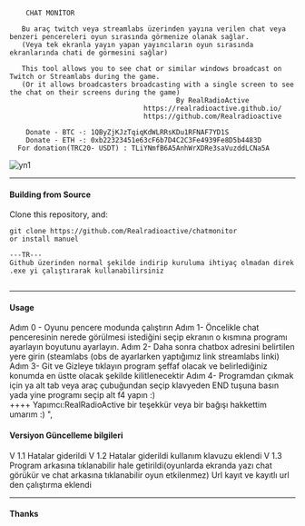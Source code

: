 
<p align="center">
    


		CHAT MONİTOR

       Bu araç twitch veya streamlabs üzerinden yayına verilen chat veya benzeri pencereleri oyun sırasında görmenize olanak sağlar.
       (Veya tek ekranla yayın yapan yayıncıların oyun sırasında ekranlarında chati de görmesini sağlar) 
	   
	   This tool allows you to see chat or similar windows broadcast on Twitch or Streamlabs during the game.
       (Or it allows broadcasters broadcasting with a single screen to see the chat on their screens during the game)
                                             By RealRadioActive           
                                     https://realradioactive.github.io/ 
                                     https://github.com/Realradioactive
		
		Donate - BTC -: 1QByZjKJzTqiqKdWLRRsKDu1RFNAF7YD1S 
		Donate - ETH -: 0xb22323451e63cF6b7D4C2C3Fe4939Fe8D5b4483D 	
      For donation(TRC20- USDT) : TLiYNmfB6A5AnhWrXDRe3saVuzddLCNa5A		
</p>



![yn1](https://github.com/Realradioactive/chatmonitor/assets/61369603/9b316bc1-c5ea-44aa-b503-f76bfca07290)

---

#### Building from Source

Clone this repository, and:
```
git clone https://github.com/Realradioactive/chatmonitor
or install manuel 

---TR---
Github üzerinden normal şekilde indirip kuruluma ihtiyaç olmadan direk .exe yi çalıştırarak kullanabilirsiniz


```

---

#### Usage
Adım 0 - Oyunu pencere modunda çalıştırın
Adım 1- Öncelikle chat penceresinin nerede görülmesi istediğini seçip ekranın o kısmına programı ayarlayın boyutunu ayarlayın. 
Adım 2- Daha sonra chatbox adresini belirtilen yere girin (steamlabs (obs de ayarlarken yaptığımız link streamlabs linki) 
Adım 3- Git ve Gizleye tıklayın program şeffaf olacak ve belirlediğiniz konumda en üstte olacak şekilde kilitlenecektir 
Adım 4- Programdan çıkmak için ya alt tab veya araç çubuğundan seçip klavyeden END tuşuna basın yada yine programı seçip alt f4 yapın :)  
++++ Yapımcı:RealRadioActive bir teşekkür veya bir bağışı hakkettim umarım :) ",
                      
#### Versiyon Güncelleme bilgileri

V 1.1
Hatalar giderildi
V 1.2
Hatalar giderildi kullanım klavuzu eklendi
V 1.3
Program arkasına tıklanabilir hale getirildi(oyunlarda ekranda yazı chat görükür ve chat arkasına tıklanabilir oyun etkilenmez)
Url kayıt ve kayıtlı url den çalıştırma eklendi

---

#### Thanks




